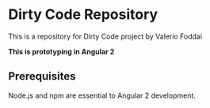 # Dirty Code Repository

This is a repository for Dirty Code project by Valerio Foddai

**This is prototyping in Angular 2**

## Prerequisites

Node.js and npm are essential to Angular 2 development.
##
